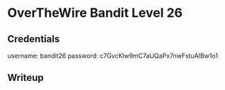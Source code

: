# OverTheWire Bandit Level 26

## Credentials
username: bandit26
password: c7GvcKlw9mC7aUQaPx7nwFstuAIBw1o1

## Writeup
